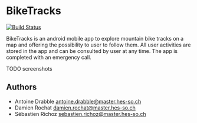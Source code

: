 # BikeTracks

[![Build Status](https://jenkins.damienrochat.ch/buildStatus/icon?job=BikeTracks)](https://jenkins.damienrochat.ch/job/BikeTracks)

BikeTracks is an android mobile app to explore mountain bike tracks on a map and offering the possibility to user to follow them.
All user activities are stored in the app and can be consulted by user at any time. The app is completed with an emergency call.

TODO screenshots

## Authors
- Antoine Drabble <antoine.drabble@master.hes-so.ch>
- Damien Rochat <damien.rochat@master.hes-so.ch>
- Sébastien Richoz <sebastien.richoz@master.hes-so.ch>
